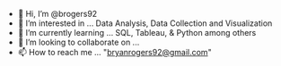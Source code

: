 - 👋 Hi, I’m @brogers92
- 👀 I’m interested in ... Data Analysis, Data Collection and Visualization 
- 🌱 I’m currently learning ... SQL, Tableau, & Python among others
- 💞️ I’m looking to collaborate on ...
- 📫 How to reach me ... "bryanrogers92@gmail.com"

<!---
brogers92/brogers92 is a ✨ special ✨ repository because its `README.md` (this file) appears on your GitHub profile.
You can click the Preview link to take a look at your changes.
--->
